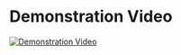 # Demonstration Video 
[![Demonstration Video](https://img.youtube.com/vi/8w7Nw6TYbVs/0.jpg)](https://www.youtube.com/watch?v=8w7Nw6TYbVs)
